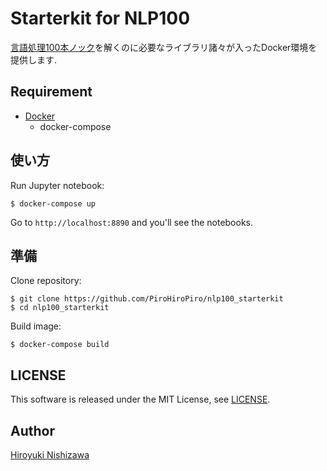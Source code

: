 # Starterkit for NLP100

[言語処理100本ノック](http://www.cl.ecei.tohoku.ac.jp/nlp100/)を解くのに必要なライブラリ諸々が入ったDocker環境を提供します.

## Requirement

- [Docker](https://www.docker.com/)
  - docker-compose

## 使い方

Run Jupyter notebook:

```console
$ docker-compose up
```

Go to `http://localhost:8890` and you'll see the notebooks.

## 準備

Clone repository:

```console
$ git clone https://github.com/PiroHiroPiro/nlp100_starterkit
$ cd nlp100_starterkit
```

Build image:

```console
$ docker-compose build
```

## LICENSE

This software is released under the MIT License, see [LICENSE](https://github.com/PiroHiroPiro/nlp100_starterkit/blob/master/LICENSE).


## Author

[Hiroyuki Nishizawa](https://github.com/PiroHiroPiro)
